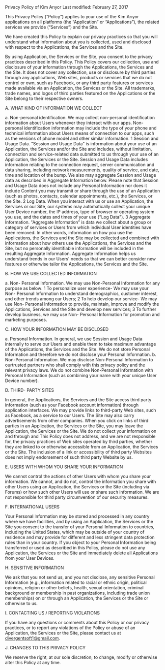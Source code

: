 Privacy Policy of Kim Arıyor
Last modified: February 27, 2017

This Privacy Policy (“Policy”) applies to your use of the Kim Arıyor applications on all platforms (the “Application” or “Applications”), the related services we provide (“Services”) and the Site.

We have created this Policy to explain our privacy practices so that you will understand what information about you is collected, used and disclosed with respect to the Applications, the Services and the Site.

By using Application, the Services or the Site, you consent to the privacy practices described in this Policy.
This Policy covers our collection, use and disclosure of your information through the Applications, the Services and the Site. 
It does not cover any collection, use or disclosure by third parties through any applications, Web sites, products or services that we do not control or own, such as Facebook, 
or any third party features or services made available via an Application, the Services or the Site. All trademarks, trade names, and logos of third parties featured on the Applications or the Site belong to their respective owners.

A. WHAT KIND OF INFORMATION WE COLLECT

a. Non-personal identification. We may collect non-personal identification information about Users whenever they interact with our apps. Non-personal identification information may include the type of your phone and technical information about Users means of connection to our apps, such as the versions of phone model and other similar information.
1 Session and Usage Data. "Session and Usage Data" is information about your use of an Application, the Services and/or the Site and includes, without limitation, connection and service-related data submitted to us through your use of an Application, the Services or the Site. Session and Usage Data includes information relating to the connection request, server communication and data sharing, including network measurements, quality of service, and date, time and location of the bump. We also may aggregate Session and Usage data as described in Aggregate Information below. Please note that Session and Usage Data does not include any Personal Information nor does it include Content you may transmit or share through the use of an Application (such as photos, contacts, calendar appointments, etc.), the Services, or the Site.
2 Log Data. When you interact with us or use an Application, the Services or our Site, our systems may automatically collect your unique User Device number, the IP address, type of browser or operating system you use, and the dates and times of your use ("Log Data").
3 Aggregate Information. "Aggregate Information" is data we collect about a group or category of services or Users from which individual User identities have been removed. In other words, information on how you use the Applications, the Services and the Site may be collected and combined with information about how others use the Applications, the Services and the Site, but no personally identifiable information will be included in the resulting Aggregate Information. Aggregate Information helps us understand trends in our Users' needs so that we can better consider new features or otherwise tailor the Applications, the Services and the Site.

B. HOW WE USE COLLECTED INFORMATION

a. Non- Personal Information. We may use Non-Personal Information for any purpose as below:
1 To personalize user experience- We may use your Non- Personal Information to understand demographics, customer interest, and other trends among our Users;
2 To help develop our service- We may use Non- Personal Information to provide, maintain, improve and modify the Applications, Services and the Site and develop new services;
3 To further develop business, we may use Non- Personal Information for promotion and marketing purposes.

C. HOW YOUR INFORMATION MAY BE DISCLOSED

a. Personal Information. In general, we use Session and Usage Data internally to serve our Users and enable them to take maximum advantage of the Applications, the Services and the Site. We do not store Personal Information and therefore we do not disclose your Personal Information.
b. Non-Personal Information. We may disclose Non-Personal Information to ourtrusted partners who shall comply with this privacy policy and the relevant privacy laws. We do not combine Non-Personal Information with Personal Information (such as combining your name with your unique User Device number).

D. THIRD- PARTY SITES

In general, the Applications, the Services and the Site access third party information (such as your Facebook account information) through application interfaces. We may provide links to third-party Web sites, such as Facebook, as a service to our Users. The Site may also carry advertisements from other companies. When you click on links of third parties in an Application, the Services or the Site, you may leave the Application, the Services or the Site. We do not collect your information on and through and This Policy does not address, and we are not responsible for, the privacy practices of Web sites operated by third parties, whether they are linked to or otherwise accessible from an Application, the Services or the Site. The inclusion of a link or accessibility of third party Websites does not imply endorsement of such third party Website by us.

E. USERS WITH WHOM YOU SHARE YOUR INFORMATION

We cannot control the actions of other Users with whom you share your information. We cannot, and do not, control the information you share with other Users using an Application, the Services or the Site (including via Forums) or how such other Users will use or share such information. We are not responsible for third party circumvention of our security measures.

F. INTERNATIONAL USERS

Your Personal Information may be stored and processed in any country where we have facilities, and by using an Application, the Services or the Site you consent to the transfer of your Personal Information to countries, including the United States, which may be outside of your country of residence and may provide for different and less stringent data protection rules than in your country. If you object to your Personal Information being transferred or used as described in this Policy, please do not use any Application, the Services or the Site and immediately delete all Applications from your User Devices.

H. SENSITIVE INFORMATION

We ask that you not send us, and you not disclose, any sensitive Personal Information (e.g., information related to racial or ethnic origin, political opinions, religion or other beliefs, health, sexual orientation, criminal background or membership in past organizations, including trade union memberships) on or through an Application, the Services or the Site or otherwise to us.

I. CONTACTING US / REPORTING VIOLATIONS

If you have any questions or comments about this Policy or our privacy practices, or to report any violations of the Policy or abuse of an Application, the Services or the Site, please contact us at divergentsoft1@gmail.com.

J. CHANGES TO THIS PRIVACY POLICY

We reserve the right, at our sole discretion, to change, modify or otherwise alter this Policy at any time. 
